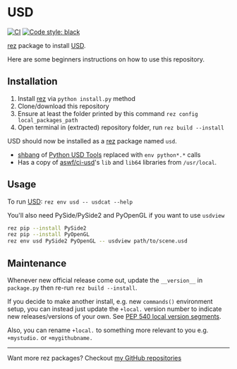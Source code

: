 # USD

[![CI](../..//workflows/CI/badge.svg?branch=master)](../../actions?query=workflow%3ACI+branch%3Amaster)
[![Code style: black](https://img.shields.io/badge/code%20style-black-000000.svg)](https://github.com/psf/black)


[rez] package to install [USD].

Here are some beginners instructions on how to use this repository.

## Installation

1. Install [rez] via `python install.py` method
1. Clone/download this repository
1. Ensure at least the folder printed by
   this command `rez config local_packages_path`
1. Open terminal in (extracted) repository folder,
   run `rez build --install`

USD should now be installed as a [rez] package named `usd`.

- [shbang] of [Python USD Tools] replaced with `env python*.*` calls
- Has a copy of [aswf/ci-usd]'s `lib` and `lib64` libraries from `/usr/local`.

## Usage

To run [USD]: `rez env usd -- usdcat --help`

You'll also need PySide/PySide2 and PyOpenGL if you want to use `usdview`

```bash
rez pip --install PySide2
rez pip --install PyOpenGL
rez env usd PySide2 PyOpenGL -- usdview path/to/scene.usd
```

## Maintenance

Whenever new official release come out, update the `__version__`
in `package.py` then re-run `rez build --install`.

If you decide to make another install, e.g. new `commands()` environment
setup, you can instead just update the `+local.` version number to indicate
new releases/versions of your own. See [PEP 540 local version segments].

Also, you can rename `+local.` to something more relevant to you 
e.g. `+mystudio.` or  `+mygithubname.`

----

Want more rez packages? Checkout [my GitHub repositories][j0yu-rez-packages]

[rez]: https://github.com/nerdvegas/rez
[requirement]: https://github.com/nerdvegas/rez/wiki/Package-Definition-Guide#requires
[j0yu-rez-packages]: https://github.com/j0yu?tab=repositories&q=topic%3Arez+topic%3Apackage
[USD]: https://github.com/PixarAnimationStudios/USD
[PEP 540 local version segments]: https://www.python.org/dev/peps/pep-0440/#local-version-segments
[aswf/ci-usd]: https://github.com/AcademySoftwareFoundation/aswf-docker/blob/master/ci-usd/Dockerfile#L55-L71
[shbang]: https://en.wikipedia.org/wiki/Shebang_(Unix)#Syntax
[Python USD Tools]: https://graphics.pixar.com/usd/docs/USD-Toolset.html